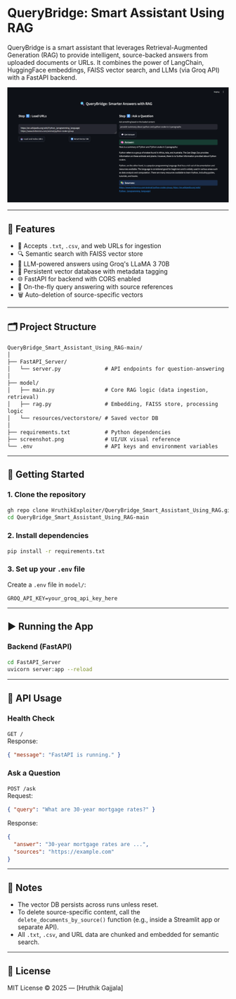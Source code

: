 # QueryBridge: Smart Assistant Using RAG

QueryBridge is a smart assistant that leverages Retrieval-Augmented Generation (RAG) to provide intelligent, source-backed answers from uploaded documents or URLs. It combines the power of LangChain, HuggingFace embeddings, FAISS vector search, and LLMs (via Groq API) with a FastAPI backend.

![Screenshot](screenshot.png)

---

## 🔧 Features

- 📁 Accepts `.txt`, `.csv`, and web URLs for ingestion
- 🔍 Semantic search with FAISS vector store
- 🤖 LLM-powered answers using Groq's LLaMA 3 70B
- 🔄 Persistent vector database with metadata tagging
- 🌐 FastAPI for backend with CORS enabled
- 🧠 On-the-fly query answering with source references
- 🗑️ Auto-deletion of source-specific vectors

---

## 🗂️ Project Structure

```
QueryBridge_Smart_Assistant_Using_RAG-main/
│
├── FastAPI_Server/
│   └── server.py              # API endpoints for question-answering
│
├── model/
│   ├── main.py                # Core RAG logic (data ingestion, retrieval)
│   ├── rag.py                 # Embedding, FAISS store, processing logic
│   └── resources/vectorstore/ # Saved vector DB
│
├── requirements.txt           # Python dependencies
├── screenshot.png             # UI/UX visual reference
└── .env                       # API keys and environment variables
```

---

## 🚀 Getting Started

### 1. Clone the repository
```bash
gh repo clone HruthikExploiter/QueryBridge_Smart_Assistant_Using_RAG.git
cd QueryBridge_Smart_Assistant_Using_RAG-main
```

### 2. Install dependencies
```bash
pip install -r requirements.txt
```

### 3. Set up your `.env` file
Create a `.env` file in `model/`:

```env
GROQ_API_KEY=your_groq_api_key_here
```

---

## ▶️ Running the App

### Backend (FastAPI)
```bash
cd FastAPI_Server
uvicorn server:app --reload
```

---

## 🧪 API Usage

### Health Check
`GET /`  
Response:
```json
{ "message": "FastAPI is running." }
```

### Ask a Question
`POST /ask`  
Request:
```json
{ "query": "What are 30-year mortgage rates?" }
```
Response:
```json
{
  "answer": "30-year mortgage rates are ...",
  "sources": "https://example.com"
}
```

---

## 📌 Notes

- The vector DB persists across runs unless reset.
- To delete source-specific content, call the `delete_documents_by_source()` function (e.g., inside a Streamlit app or separate API).
- All `.txt`, `.csv`, and URL data are chunked and embedded for semantic search.

---

## 📃 License

MIT License © 2025 — [Hruthik Gajjala]
